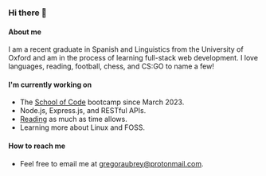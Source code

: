### Hi there 👋

<!--
**gregoraubrey/gregoraubrey** is a ✨ _special_ ✨ repository because its `README.md` (this file) appears on your GitHub profile.

Here are some ideas to get you started:

- 🔭 I’m currently working on ...
- 🌱 I’m currently learning ...
- 👯 I’m looking to collaborate on ...
- 🤔 I’m looking for help with ...
- 💬 Ask me about ...
- 📫 How to reach me: ...
- 😄 Pronouns: ...
- ⚡ Fun fact: ...
-->

#### About me
I am a recent graduate in Spanish and Linguistics from the University of Oxford and am in the process of learning full-stack web development. I love languages, reading, football, chess, and CS:GO to name a few!

#### I'm currently working on
- The [School of Code](https://www.schoolofcode.co.uk/) bootcamp since March 2023.
- Node.js, Express.js, and RESTful APIs.
- [Reading](https://www.goodreads.com/user/show/109060712-gregor-aubrey) as much as time allows.
- Learning more about Linux and FOSS.

#### How to reach me
- Feel free to email me at gregoraubrey@protonmail.com.
